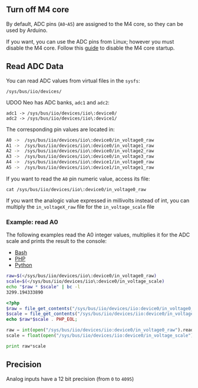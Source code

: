 ## Turn off M4 core
By default, ADC pins (`A0`-`A5`) are assigned to the M4 core, so they can be used by Arduino.

If you want, you can use the ADC pins from Linux; however you must disable the M4 core. Follow this [guide](http://www.udoo.org/docs-neo/Advanced_Hardware_Operations/Turn_off_M4_Arduino_core.html) to disable the M4 core startup.


## Read ADC Data
You can read ADC values from virtual files in the `sysfs`:

    /sys/bus/iio/devices/


UDOO Neo has ADC banks, `adc1` and `adc2`:

    adc1 -> /sys/bus/iio/devices/iio\:device0/
    adc2 -> /sys/bus/iio/devices/iio\:device1/

The corresponding pin values are located in:

``` bash
A0 ->  /sys/bus/iio/devices/iio\:device0/in_voltage0_raw
A1 ->  /sys/bus/iio/devices/iio\:device0/in_voltage1_raw
A2 ->  /sys/bus/iio/devices/iio\:device0/in_voltage2_raw
A3 ->  /sys/bus/iio/devices/iio\:device0/in_voltage3_raw
A4 ->  /sys/bus/iio/devices/iio\:device1/in_voltage0_raw
A5 ->  /sys/bus/iio/devices/iio\:device1/in_voltage1_raw
```

If you want to read the `A0` pin numeric value, access its file:

    cat /sys/bus/iio/devices/iio\:device0/in_voltage0_raw

If you want the analogic value expressed in millivolts instead of int, you can multiply the `in_voltageX_raw` file for the `in_voltage_scale` file


### Example: read A0

The following examples read the A0 integer values, multiplies it for the ADC scale and prints the result to the console:

<div>
 <ul id="adc-examples" class="nav nav-tabs" role="tablist">
  <li role="presentation" class="active"><a href="#bash-example" aria-controls="bash" role="tab" data-toggle="tab">Bash</a></li>
  <li role="presentation"><a href="#php-example" aria-controls="php" role="tab" data-toggle="tab">PHP</a></li>
  <li role="presentation"><a href="#python-example" aria-controls="python" role="tab" data-toggle="tab">Python</a></li>
 </ul>

 <div class="tab-content">
  <div role="tabpanel" class="tab-pane active" id="bash-example">

``` bash
raw=$(</sys/bus/iio/devices/iio\:device0/in_voltage0_raw)
scale=$(</sys/bus/iio/devices/iio\:device0/in_voltage_scale)
echo "$raw * $scale" | bc -l 
3299.194333890
```

  </div>
  <div role="tabpanel" class="tab-pane" id="php-example">

``` php
<?php
$raw = file_get_contents("/sys/bus/iio/devices/iio:device0/in_voltage0_raw");
$scale = file_get_contents("/sys/bus/iio/devices/iio:device0/in_voltage_scale");
echo $raw*$scale . PHP_EOL;
```

  </div>
  <div role="tabpanel" class="tab-pane" id="python-example">

``` python
raw = int(open("/sys/bus/iio/devices/iio:device0/in_voltage0_raw").read())
scale = float(open("/sys/bus/iio/devices/iio:device0/in_voltage_scale").read())

print raw*scale
```

  </div>
 </div>
</div>
<script src="https://maxcdn.bootstrapcdn.com/bootstrap/3.3.6/js/bootstrap.min.js" integrity="sha256-KXn5puMvxCw+dAYznun+drMdG1IFl3agK0p/pqT9KAo= sha512-2e8qq0ETcfWRI4HJBzQiA3UoyFk6tbNyG+qSaIBZLyW9Xf3sWZHN/lxe9fTh1U45DpPf07yj94KsUHHWe4Yk1A==" crossorigin="anonymous"></script>
<script>
$('#adc-examples a').click(function (e) {
  e.preventDefault()
  $(this).tab('show')
})
</script>








## Precision 
Analog inputs have a 12 bit precision (from `0` to `4095`)
